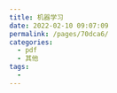 ```yaml
---
title: 机器学习
date: 2022-02-10 09:07:09
permalink: /pages/70dca6/
categories:
  - pdf
  - 其他
tags:
  - 
---
```

